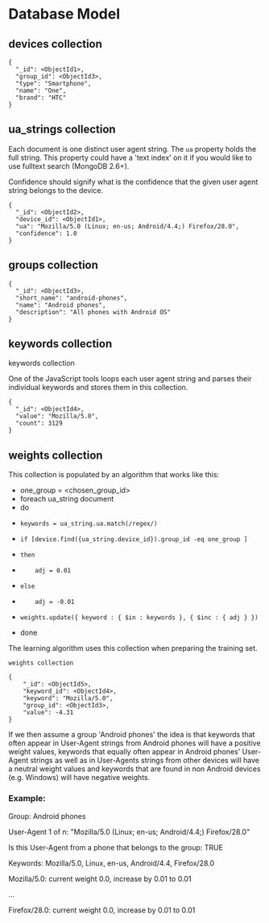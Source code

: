 # Database Model

## devices collection

    {
      "_id": <ObjectId1>,
      "group_id": <ObjectId3>,
      "type": "Smartphone",
      "name": "One",
      "brand": "HTC"
    }

## ua_strings collection

Each document is one distinct user agent string. The `ua` property holds the
full string. This property could have a 'text index' on it if you would like
to use fulltext search (MongoDB 2.6+).

Confidence should signify what is the confidence that the given user agent string
belongs to the device.

    {
      "_id": <ObjectId2>,
      "device_id": <ObjectId1>,
      "ua": "Mozilla/5.0 (Linux; en-us; Android/4.4;) Firefox/28.0",
      "confidence": 1.0
    }

## groups collection

    {
      "_id": <ObjectId3>,
      "short_name": "android-phones",
      "name": "Android phones",
      "description": "All phones with Android OS"
    }

## keywords collection

keywords collection

One of the JavaScript tools loops each user agent string and parses their individual
keywords and stores them in this collection.

    {
      "_id": <ObjectId4>,
      "value": "Mozilla/5.0",
      "count": 3129
    }


## weights collection

This collection is populated by an algorithm that works like this:

- one_group = <chosen_group_id>
- foreach ua_string document
- do
-     keywords = ua_string.ua.match(/regex/)
-     if [device.find({ua_string.device_id}).group_id -eq one_group ]
-     then
-         adj = 0.01
-     else
-         adj = -0.01
-     weights.update({ keyword : { $in : keywords }, { $inc : { adj } })
- done

The learning algorithm uses this collection when preparing the training set.

    weights collection

    {
        "_id": <ObjectId5>,
        "keyword_id": <ObjectId4>,
        "keyword": "Mozilla/5.0",
        "group_id": <ObjectId3>,
        "value": -4.31
    }

If we then assume a group 'Android phones' the idea is that keywords that often
appear in User-Agent strings from Android phones will have a positive weight
values, keywords that equally often appear in Android phones' User-Agent strings
as well as in User-Agents strings from other devices will have a neutral weight
values and keywords that are found in non Android devices (e.g. Windows) will
have negative weights.

### Example:

Group: Android phones

User-Agent 1 of n: "Mozilla/5.0 (Linux; en-us; Android/4.4;) Firefox/28.0"

Is this User-Agent from a phone that belongs to the group: TRUE

Keywords: Mozilla/5.0, Linux, en-us, Android/4.4, Firefox/28.0

Mozilla/5.0: current weight 0.0, increase by 0.01 to 0.01

...

Firefox/28.0: current weight 0.0, increase by 0.01 to 0.01
